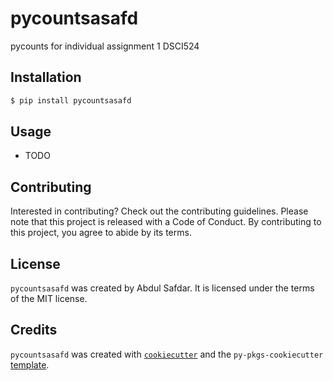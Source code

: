 # pycountsasafd

pycounts for individual assignment 1 DSCI524

## Installation

```bash
$ pip install pycountsasafd
```

## Usage

- TODO

## Contributing

Interested in contributing? Check out the contributing guidelines. Please note that this project is released with a Code of Conduct. By contributing to this project, you agree to abide by its terms.

## License

`pycountsasafd` was created by Abdul Safdar. It is licensed under the terms of the MIT license.

## Credits

`pycountsasafd` was created with [`cookiecutter`](https://cookiecutter.readthedocs.io/en/latest/) and the `py-pkgs-cookiecutter` [template](https://github.com/py-pkgs/py-pkgs-cookiecutter).
